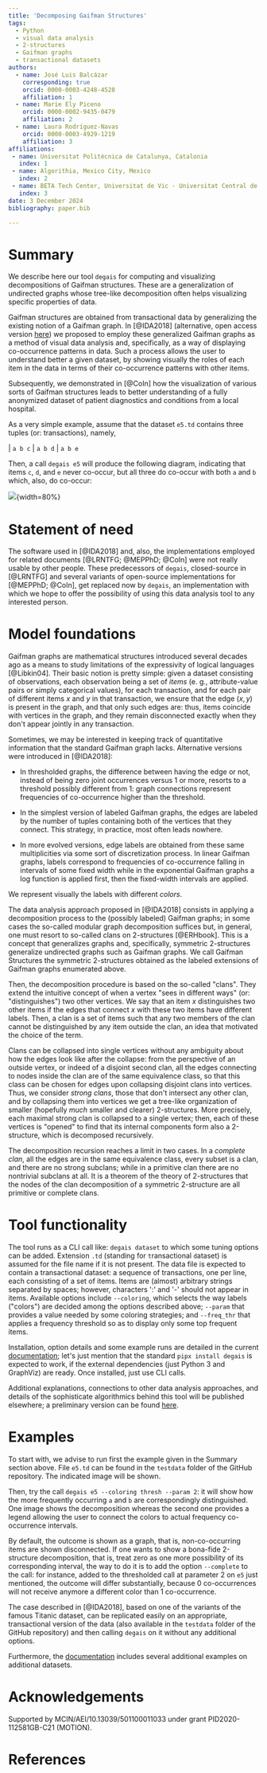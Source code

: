 ```yaml
---
title: 'Decomposing Gaifman Structures'
tags:
  - Python
  - visual data analysis
  - 2-structures
  - Gaifman graphs
  - transactional datasets
authors:
  - name: José Luis Balcázar
    corresponding: true
    orcid: 0000-0003-4248-4528
    affiliation: 1
  - name: Marie Ely Piceno
    orcid: 0000-0002-9435-0479
    affiliation: 2
  - name: Laura Rodríguez-Navas
    orcid: 0000-0003-4929-1219
    affiliation: 3
affiliations:
 - name: Universitat Politècnica de Catalunya, Catalonia
   index: 1
 - name: Algorithia, Mexico City, Mexico
   index: 2
 - name: BETA Tech Center, Universitat de Vic - Universitat Central de Catalunya, Catalonia
   index: 3
date: 3 December 2024
bibliography: paper.bib

---
```


# Summary

We describe here our tool `degais` for computing and visualizing
decompositions of Gaifman structures. These are a generalization of 
undirected graphs whose tree-like decomposition often helps visualizing 
specific properties of data.

Gaifman structures are obtained from transactional data by 
generalizing the existing notion of a Gaifman graph.
In [@IDA2018] (alternative, open access version 
[here](https://dblp.org/db/journals/corr/corr1805.html#abs-1805-05235))
we proposed to employ these generalized Gaifman graphs 
as a method of visual data analysis and, specifically, as a way of 
displaying co-occurrence patterns in data. Such a process allows
the user to understand better a given dataset, by showing visually
the roles of each item in the data in terms of their co-occurrence
patterns with other items.

Subsequently, we demonstrated in [@CoIn] how the visualization of
various sorts of Gaifman structures leads to better understanding
of a fully anonymized dataset of patient diagnostics and conditions 
from a local hospital.

As a very simple example, assume that the dataset `e5.td` 
contains three tuples (or: transactions), namely,

|    `a b c`
|    `a b d`
|    `a b e`

Then, a call `degais e5` will produce the following diagram, 
indicating that items `c`, `d`, and `e` never co-occur, but 
all three do co-occur with both `a` and `b` which, also, do co-occur:

![](e5_1.gv.png){width=80%}

# Statement of need

The software used in [@IDA2018] and, also, the implementations
employed for related documents [@LRNTFG; @MEPPhD; @CoIn] were not 
really usable by other people.
These predecessors of `degais`, closed-source in [@LRNTFG] and 
several variants of open-source implementations for [@MEPPhD; @CoIn],
get replaced now by `degais`, an implementation with which we hope
to offer the possibility of using this data analysis tool 
to any interested person.

# Model foundations

Gaifman graphs are mathematical structures introduced 
several decades ago as a means to study limitations 
of the expressivity of logical languages [@Libkin04].
Their basic notion is pretty simple:
given a dataset consisting of observations, each
observation being a set of _items_ (e. g., attribute-value 
pairs or simply categorical values), for each transaction, 
and for each pair of different items $x$ and $y$ in that 
transaction, we ensure that the edge $(x,y)$ is present
in the graph, and that only such edges are: thus, items
coincide with vertices in the graph, and they remain 
disconnected exactly when they don't appear jointly in any transaction.

Sometimes, we may be interested in keeping track of 
quantitative information that the standard Gaifman graph lacks.
Alternative versions were introduced in [@IDA2018]:

- In thresholded graphs, the difference between having
the edge or not, instead of being zero joint occurrences 
versus 1 or more, resorts to a threshold possibly different from 1:
graph connections represent frequencies of co-occurrence higher than 
the threshold.

- In the simplest version of labeled Gaifman graphs, the edges are 
labeled by the number of tuples containing both of the vertices that 
they connect. This strategy, in practice, most often leads nowhere.

- In more evolved versions, edge labels are obtained from these same
multiplicities via some sort of discretization process. In linear 
Gaifman graphs, labels correspond to frequencies of co-occurrence 
falling in intervals of some fixed width while in the exponential 
Gaifman graphs a log function is applied first, then the fixed-width
intervals are applied.

We represent visually the labels with different _colors_.

The data analysis approach proposed in [@IDA2018] consists in applying
a decomposition process to the (possibly labeled) Gaifman graphs;
in some cases the so-called modular graph decomposition suffices 
but, in general, one must resort to so-called clans on 2-structures 
[@ERHbook]. This is a concept that generalizes graphs and, 
specifically, symmetric 2-structures generalize undirected graphs
such as Gaifman graphs. We call Gaifman Structures the symmetric
2-structures obtained as the labeled extensions of Gaifman graphs
enumerated above.

Then, the decomposition procedure is based on the so-called "clans".
They extend the intuitive concept of when a vertex "sees in different 
ways" (or: "distinguishes") two other vertices. We say that an item $x$ 
distinguishes two other items if the edges that connect $x$ with 
these two items have different labels. Then, a clan is a set of items 
such that any two members of the clan cannot be distinguished by any 
item outside the clan, an idea that motivated the choice of the term.

Clans can be collapsed into single vertices without any ambiguity 
about how the edges look like after the collapse: from the 
perspective of an outside vertex,
or indeed of a disjoint second clan, all the edges connecting
to nodes inside the clan are of the same equivalence class,
so that this class can be chosen for edges upon collapsing
disjoint clans into vertices. Thus, we consider _strong clans_,
those that don't intersect any other clan, and by collapsing
them into vertices we get a tree-like organization of smaller
(hopefully _much_ smaller and clearer) 2-structures.
More precisely,
each maximal strong clan is collapsed to a single vertex;
then, each of these vertices is "opened" to find that its
internal components form also a 2-structure, 
which is decomposed recursively.

The decomposition recursion reaches a limit in two cases.
In a _complete clan_, all the edges are in the same equivalence class, 
every subset is a clan, and there are no strong subclans;
while in a primitive clan there are no nontrivial subclans at all.
It is a theorem of the theory of 2-structures that the nodes of the 
clan decomposition of a symmetric 2-structure 
are all primitive or complete clans. 

# Tool functionality

The tool runs as a CLI call like: `degais dataset`
to which some tuning options can be added.
Extension `.td` (standing for `t`ransactional `d`ataset)
is assumed for the file name if it is not present.
The data file is expected to contain a transactional dataset: 
a sequence of transactions, one per line, each consisting of 
a set of items.
Items are (almost) arbitrary strings separated by spaces; however, 
characters ':' and '-' should not appear in items.
Available options include `--coloring`, which selects the way
labels ("colors") are decided among the options described
above; `--param` that provides a value needed by some coloring
strategies; and `--freq_thr` that applies a frequency threshold
so as to display only some top frequent items.

Installation, option details and some example runs are detailed in
the current [documentation](https://github.com/balqui/degais/blob/main/docs/doc.md);
let's just mention that the standard `pipx install degais`
is expected to work, if the external dependencies (just Python 3 
and GraphViz) are ready. Once installed, just use CLI calls.

Additional explanations, connections to other data analysis
approaches, and details of the sophisticate algorithmics 
behind this tool will be published
elsewhere; a preliminary version can be found 
[here](https://dblp.org/db/journals/corr/corr1910.html#abs-1910-05146).

# Examples

To start with, we advise to run first the example given in the
Summary section above. File `e5.td` can be found in the `testdata`
folder of the GitHub repository. The indicated image will be shown.

Then, try the call 
`degais e5 --coloring thresh --param 2`: it will show how the 
more frequently occurring `a` and `b` are correspondingly
distinguished. One image shows the decomposition whereas the
second one provides a legend allowing the user to connect the
colors to actual frequency co-occurrence intervals.

By default, the outcome is shown as a graph, that is,
non-co-occurring items are shown disconnected.
If one wants to show a bona-fide 2-structure decomposition,
that is, treat zero as one more possibility of its
corresponding interval, the way to do it is to add the option
`--complete` to the call: for instance, added to the thresholded 
call at parameter 2 on `e5` just mentioned, the outcome 
will differ substantially, because 0 co-occurrences will not 
receive anymore a different color than 1 co-occurrence.

The case described in [@IDA2018], based on one of the variants of
the famous Titanic dataset, can be replicated easily on an
appropriate, transactional version of the data (also available
in the `testdata` folder of the GitHub repository)
and then calling `degais` on it without any additional options. 

Furthermore, the 
[documentation](https://github.com/balqui/degais/blob/main/docs/doc.md)
includes several additional examples on additional datasets.

# Acknowledgements

Supported by MCIN/AEI/10.13039/501100011033 under grant
PID2020-112581GB-C21 (MOTION).

# References


